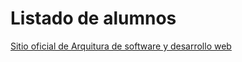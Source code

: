 # Listado de alumnos
[Sitio oficial de Arquitura de software y desarrollo web](https://uv.trifenix.io)